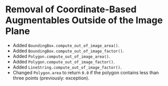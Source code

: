 # Removal of Coordinate-Based Augmentables Outside of the Image Plane

* Added `BoundingBox.compute_out_of_image_area()`.
* Added `BoundingBox.compute_out_of_image_factor()`.
* Added `Polygon.compute_out_of_image_area()`.
* Added `Polygon.compute_out_of_image_factor()`.
* Added `LineString.compute_out_of_image_factor()`.
* Changed `Polygon.area` to return `0.0` if the polygon contains less than
  three points (previously: exception).
